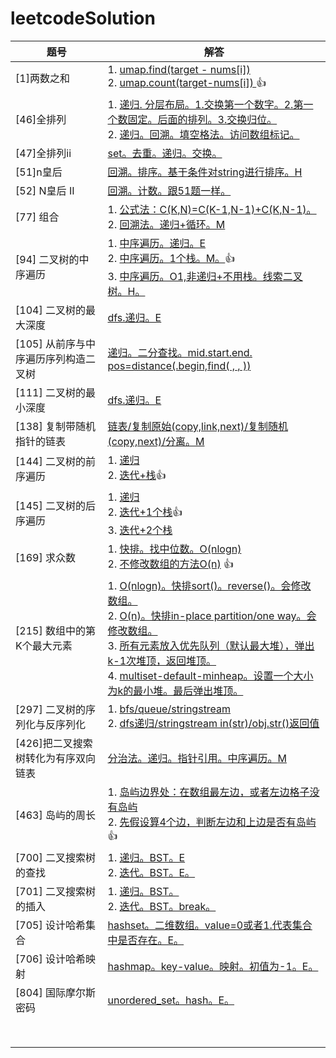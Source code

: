 # leetcodeSolution
| 题号                                 | 解答                                                         |
| ------------------------------------ | ------------------------------------------------------------ |
| [1]两数之和                          | 1. [umap.find(target - nums[i])](https://github.com/hoshinotsuki/leetcodeSolution/blob/master/1.two-sum.0.cpp)<br />2. [umap.count(target-nums[i]) ](https://github.com/hoshinotsuki/leetcodeSolution/blob/master/1.two-sum.1.cpp)👍 |
| [46]全排列                           | 1. [递归. 分层布局。1.交换第一个数字。2.第一个数固定。后面的排列。3.交换归位。 ](https://github.com/hoshinotsuki/leetcodeSolution/blob/master/46.%E5%85%A8%E6%8E%92%E5%88%97.cpp)<br />2. [递归。回溯。填空格法。访问数组标记。](https://github.com/hoshinotsuki/leetcodeSolution/blob/master/46.%E5%85%A8%E6%8E%92%E5%88%97.0.cpp) |
| [47]全排列ii                         | [set。去重。递归。交换。](https://github.com/hoshinotsuki/leetcodeSolution/blob/master/47.%E5%85%A8%E6%8E%92%E5%88%97-ii.cpp) |
| [51]n皇后                            | [回溯。排序。基于条件对string进行排序。H](https://github.com/hoshinotsuki/leetcodeSolution/blob/master/51.n%E7%9A%87%E5%90%8E.cpp) |
| [52] N皇后 II                        | [回溯。计数。跟51题一样。](https://github.com/hoshinotsuki/leetcodeSolution/blob/master/52.n%E7%9A%87%E5%90%8E-ii.cpp) |
| [77] 组合                            | 1. [公式法：C(K,N)=C(K-1,N-1)+C(K,N-1)。](https://github.com/hoshinotsuki/leetcodeSolution/blob/master/77.%E7%BB%84%E5%90%88.0.cpp)<br />2. [回溯法。递归+循环。M](https://github.com/hoshinotsuki/leetcodeSolution/blob/master/77.%E7%BB%84%E5%90%88.cpp) |
| [94] 二叉树的中序遍历                | 1. [中序遍历。递归。E](https://github.com/hoshinotsuki/leetcodeSolution/blob/master/94.binary-tree-inorder-traversal.cpp)<br />2. [中序遍历。1个栈。M。](https://github.com/hoshinotsuki/leetcodeSolution/blob/master/94.binary-tree-inorder-traversal.0.cpp)👍<br />3. [中序遍历。O1,非递归+不用栈。线索二叉树。H。](https://github.com/hoshinotsuki/leetcodeSolution/blob/master/94.binary-tree-inorder-traversal.1.cpp) |
| [104] 二叉树的最大深度               | [dfs.递归。E](https://github.com/hoshinotsuki/leetcodeSolution/blob/master/104.maximum-depth-of-binary-tree.cpp) |
| [105] 从前序与中序遍历序列构造二叉树 | [递归。二分查找。mid.start.end. pos=distance(.begin,find( , , ))](https://github.com/hoshinotsuki/leetcodeSolution/blob/master/105.construct-binary-tree-from-preorder-and-inorder-traversal.cpp) |
| [111] 二叉树的最小深度               | [dfs.递归。E](https://github.com/hoshinotsuki/leetcodeSolution/blob/master/111.minimum-depth-of-binary-tree.cpp) |
| [138] 复制带随机指针的链表           | [链表/复制原始(copy,link,next)/复制随机(copy,next)/分离。M](https://github.com/hoshinotsuki/leetcodeSolution/blob/master/138.copy-list-with-random-pointer.cpp) |
| [144] 二叉树的前序遍历               | 1. [递归](https://github.com/hoshinotsuki/leetcodeSolution/blob/master/144.binary-tree-preorder-traversal.cpp)<br />2. [迭代+栈](https://github.com/hoshinotsuki/leetcodeSolution/blob/master/144.binary-tree-preorder-traversal.0.cpp)👍 |
| [145] 二叉树的后序遍历               | 1. [递归](https://github.com/hoshinotsuki/leetcodeSolution/blob/master/145.binary-tree-postorder-traversal.cpp)<br />2. [迭代+1个栈](https://github.com/hoshinotsuki/leetcodeSolution/blob/master/145.binary-tree-postorder-traversal.0.cpp)👍<br />3. [迭代+2个栈](https://github.com/hoshinotsuki/leetcodeSolution/blob/master/145.binary-tree-postorder-traversal.1.cpp) |
| [169] 求众数                         | 1. [快排。找中位数。O(nlogn)](https://github.com/hoshinotsuki/leetcodeSolution/blob/master/169.%E6%B1%82%E4%BC%97%E6%95%B0.0.cpp)<br />2. [不修改数组的方法O(n)](https://github.com/hoshinotsuki/leetcodeSolution/blob/master/169.%E6%B1%82%E4%BC%97%E6%95%B0.cpp) 👍 |
| [215] 数组中的第K个最大元素          | 1. [O(nlogn)。快排sort()。reverse()。会修改数组。](https://github.com/hoshinotsuki/leetcodeSolution/blob/master/215.%E6%95%B0%E7%BB%84%E4%B8%AD%E7%9A%84%E7%AC%ACk%E4%B8%AA%E6%9C%80%E5%A4%A7%E5%85%83%E7%B4%A0.cpp)<br />2. [O(n)。快排in-place partition/one way。会修改数组。](https://github.com/hoshinotsuki/leetcodeSolution/blob/master/215.%E6%95%B0%E7%BB%84%E4%B8%AD%E7%9A%84%E7%AC%ACk%E4%B8%AA%E6%9C%80%E5%A4%A7%E5%85%83%E7%B4%A02.cpp)<br />3. [所有元素放入优先队列（默认最大堆），弹出k-1次堆顶，返回堆顶。](https://github.com/hoshinotsuki/leetcodeSolution/blob/master/215.max-heap-priorityqueue.cpp)<br />4. [multiset-default-minheap。设置一个大小为k的最小堆。最后弹出堆顶。](https://github.com/hoshinotsuki/leetcodeSolution/blob/master/215.min-heap-multiset(rbt).cpp)|
| [297] 二叉树的序列化与反序列化       | 1. [bfs/queue/stringstream](https://github.com/hoshinotsuki/leetcodeSolution/blob/master/297.serialize-and-deserialize-binary-tree.0.cpp)<br />2. [dfs递归/stringstream in(str)/obj.str()返回值](https://github.com/hoshinotsuki/leetcodeSolution/blob/master/297.serialize-and-deserialize-binary-tree.cpp) |
| [426]把二叉搜索树转化为有序双向链表  | [分治法。递归。指针引用。中序遍历。M](https://github.com/hoshinotsuki/leetcodeSolution/blob/master/426.Convert%20Binary%20Search%20Tree%20to%20Sorted%20Doubly%20Linked%20List%20.cpp) |
| [463] 岛屿的周长                     | 1. [岛屿边界处：在数组最左边，或者左边格子没有岛屿](https://github.com/hoshinotsuki/leetcodeSolution/blob/master/463.%E5%B2%9B%E5%B1%BF%E7%9A%84%E5%91%A8%E9%95%BF.cpp)<br />2. [先假设算4个边，判断左边和上边是否有岛屿](https://github.com/hoshinotsuki/leetcodeSolution/blob/master/463.island-perimeter.cpp) 👍 |
| [700] 二叉搜索树的查找               | 1. [递归。BST。E](https://github.com/hoshinotsuki/leetcodeSolution/blob/master/700.search-in-a-binary-search-tree.cpp)<br />2. [迭代。BST。E。](https://github.com/hoshinotsuki/leetcodeSolution/blob/master/700.search-in-a-binary-search-tree.0.cpp) |
| [701] 二叉搜索树的插入               | 1. [递归。BST。](https://github.com/hoshinotsuki/leetcodeSolution/blob/master/701.insert-into-a-binary-search-tree.cpp)<br />2. [迭代。BST。break。](https://github.com/hoshinotsuki/leetcodeSolution/blob/master/701.insert-into-a-binary-search-tree.0.cpp) |
| [705] 设计哈希集合                   | [ hashset。二维数组。value=0或者1.代表集合中是否存在。E。](https://github.com/hoshinotsuki/leetcodeSolution/blob/master/705.design-hashset.cpp) |
| [706] 设计哈希映射                   | [hashmap。key-value。映射。初值为-1。E。](https://github.com/hoshinotsuki/leetcodeSolution/blob/master/706.design-hashmap.cpp) |
| [804] 国际摩尔斯密码                 | [ unordered_set。hash。E。](https://github.com/hoshinotsuki/leetcodeSolution/blob/master/804.unique-morse-code-words.cpp) |
|                                      |                                                              |
|                                      |                                                              |
|                                      |                                                              |
|                                      |                                                              |
|                                      |                                                              |
|                                      |                                                              |
|                                      |                                                              |
|                                      |                                                              |
